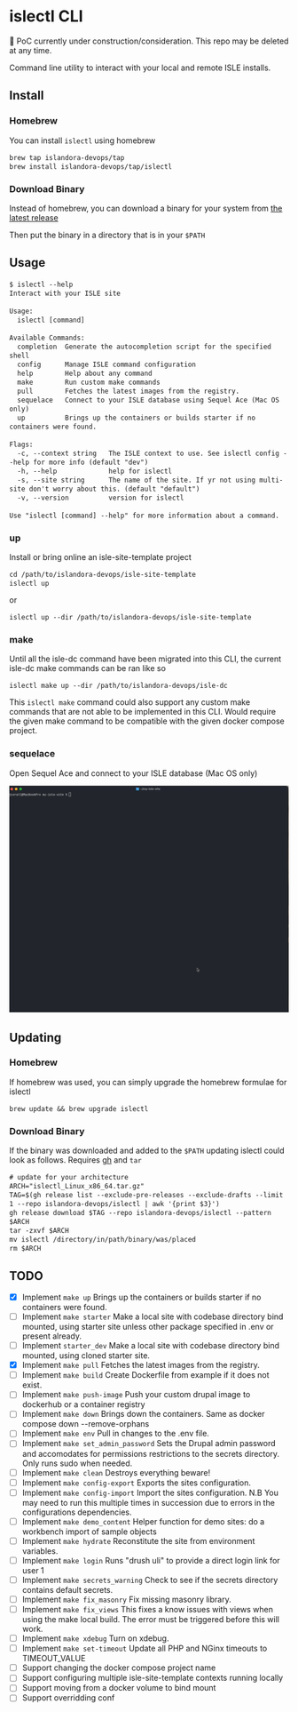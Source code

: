# islectl CLI

🚧 PoC currently under construction/consideration. This repo may be deleted at any time.

Command line utility to interact with your local and remote ISLE installs.

## Install

### Homebrew

You can install `islectl` using homebrew

```
brew tap islandora-devops/tap
brew install islandora-devops/tap/islectl
```

### Download Binary

Instead of homebrew, you can download a binary for your system from [the latest release](https://github.com/islandora-devops/islectl/releases/latest)

Then put the binary in a directory that is in your `$PATH`

## Usage

```
$ islectl --help
Interact with your ISLE site

Usage:
  islectl [command]

Available Commands:
  completion  Generate the autocompletion script for the specified shell
  config      Manage ISLE command configuration
  help        Help about any command
  make        Run custom make commands
  pull        Fetches the latest images from the registry.
  sequelace   Connect to your ISLE database using Sequel Ace (Mac OS only)
  up          Brings up the containers or builds starter if no containers were found.

Flags:
  -c, --context string   The ISLE context to use. See islectl config --help for more info (default "dev")
  -h, --help             help for islectl
  -s, --site string      The name of the site. If yr not using multi-site don't worry about this. (default "default")
  -v, --version          version for islectl

Use "islectl [command] --help" for more information about a command.
```

### up

Install or bring online an isle-site-template project

```
cd /path/to/islandora-devops/isle-site-template
islectl up
```

or

```
islectl up --dir /path/to/islandora-devops/isle-site-template
```

### make

Until all the isle-dc command have been migrated into this CLI, the current isle-dc make commands can be ran like so

```
islectl make up --dir /path/to/islandora-devops/isle-dc 
```

This `islectl make` command could also support any custom make commands that are not able to be implemented in this CLI. Would require the given make command to be compatible with the given docker compose project.

### sequelace

Open Sequel Ace and connect to your ISLE database (Mac OS only)

![sequelace command screencast](./docs/assets/img/sequelace.gif)

## Updating

### Homebrew

If homebrew was used, you can simply upgrade the homebrew formulae for islectl

```
brew update && brew upgrade islectl
```

### Download Binary

If the binary was downloaded and added to the `$PATH` updating islectl could look as follows. Requires [gh](https://cli.github.com/manual/installation) and `tar`

```
# update for your architecture
ARCH="islectl_Linux_x86_64.tar.gz"
TAG=$(gh release list --exclude-pre-releases --exclude-drafts --limit 1 --repo islandora-devops/islectl | awk '{print $3}')
gh release download $TAG --repo islandora-devops/islectl --pattern $ARCH
tar -zxvf $ARCH
mv islectl /directory/in/path/binary/was/placed
rm $ARCH
```

## TODO

- [x] Implement `make up` Brings up the containers or builds starter if no containers were found.
- [ ] Implement `make starter` Make a local site with codebase directory bind mounted, using starter site unless other package specified in .env or present already.
- [ ] Implement `starter_dev` Make a local site with codebase directory bind mounted, using cloned starter site.
- [x] Implement `make pull` Fetches the latest images from the registry.
- [ ] Implement `make build` Create Dockerfile from example if it does not exist.
- [ ] Implement `make push-image` Push your custom drupal image to dockerhub or a container registry
- [ ] Implement `make down` Brings down the containers. Same as docker compose down --remove-orphans
- [ ] Implement `make env` Pull in changes to the .env file.
- [ ] Implement `make set_admin_password` Sets the Drupal admin password and accomodates for permissions restrictions to the secrets directory. Only runs sudo when needed.
- [ ] Implement `make clean` Destroys everything beware!
- [ ] Implement `make config-export` Exports the sites configuration.
- [ ] Implement `make config-import` Import the sites configuration. N.B You may need to run this multiple times in succession due to errors in the configurations dependencies.
- [ ] Implement `make demo_content` Helper function for demo sites: do a workbench import of sample objects
- [ ] Implement `make hydrate` Reconstitute the site from environment variables.
- [ ] Implement `make login` Runs "drush uli" to provide a direct login link for user 1
- [ ] Implement `make secrets_warning` Check to see if the secrets directory contains default secrets.
- [ ] Implement `make fix_masonry` Fix missing masonry library.
- [ ] Implement `make fix_views` This fixes a know issues with views when using the make local build. The error must be triggered before this will work.
- [ ] Implement `make xdebug` Turn on xdebug.
- [ ] Implement `make set-timeout` Update all PHP and NGinx timeouts to TIMEOUT_VALUE
- [ ] Support changing the docker compose project name
- [ ] Support configuring multiple isle-site-template contexts running locally
- [ ] Support moving from a docker volume to bind mount
- [ ] Support overridding conf
